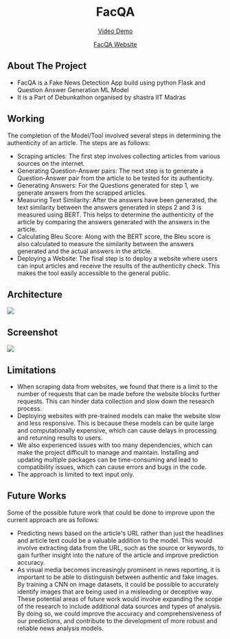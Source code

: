<h1 align="center"> FacQA
</h1>

<p align="center">
 <a target="_blank" href="">Video Demo</a>
</p>

<p align="center">
 <a target="_blank" href="https://facqa-production.up.railway.app/">FacQA Website</a>
</p>

## About The Project
* FacQA is a Fake News Detection App build using python Flask and Question Answer Generation ML Model
* It is a Part of Debunkathon organised by shastra IIT Madras

## Working

The completion of the Model/Tool involved several steps in determining the authenticity of an article. The steps are as follows:
* Scraping articles: The first step involves collecting articles from various sources on the internet.
* Generating Question-Answer pairs: The next step is to generate a Question-Answer pair from the article to be tested for its authenticity. 
* Generating Answers: For the Questions generated for step 1, we generate answers from the scrapped articles. 
* Measuring Text Similarity: After the answers have been generated, the text similarity between the answers generated in steps 2 and 3 is measured using BERT. This helps to determine the authenticity of the article by comparing the answers generated with the answers in the article.
* Calculating Bleu Score: Along with the BERT score, the Bleu score is also calculated to measure the similarity between the answers generated and the actual answers in the article.
* Deploying a Website: The final step is to deploy a website where users can input articles and receive the results of the authenticity check. This makes the tool easily accessible to the general public.

## Architecture
<img src="https://github.com/baquer/FacQA/blob/master/Images/arch.png">

## Screenshot
<img src = "https://github.com/baquer/FacQA/blob/master/Images/ss.png">

## Limitations
* When scraping data from websites, we found that there is a limit to the number of requests that can be made before the website blocks further requests. This can hinder data collection and slow down the research process.
* Deploying websites with pre-trained models can make the website slow and less responsive. This is because these models can be quite large and computationally expensive, which can cause delays in processing and returning results to users.
* We also experienced issues with too many dependencies, which can make the project difficult to manage and maintain. Installing and updating multiple packages can be time-consuming and lead to compatibility issues, which can cause errors and bugs in the code.
* The approach is limited to text input only.


## Future Works
Some of the possible future work that could be done to improve upon the current approach are as follows:</br>
* Predicting news based on the article's URL rather than just the headlines and article text could be a valuable addition to the model. This would involve extracting data from the URL, such as the source or keywords, to gain further insight into the nature of the article and improve prediction accuracy.
* As visual media becomes increasingly prominent in news reporting, it is important to be able to distinguish between authentic and fake images. By training a CNN on image datasets, it could be possible to accurately identify images that are being used in a misleading or deceptive way.</br>
These potential areas of future work would involve expanding the scope of the research to include additional data sources and types of analysis. By doing so, we could improve the accuracy and comprehensiveness of our predictions, and contribute to the development of more robust and reliable news analysis models.
